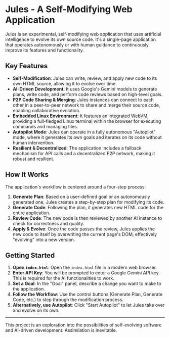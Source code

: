 # Jules - A Self-Modifying Web Application

Jules is an experimental, self-modifying web application that uses artificial intelligence to evolve its own source code. It's a single-page application that operates autonomously or with human guidance to continuously improve its features and functionality.

## Key Features

*   **Self-Modification**: Jules can write, review, and apply new code to its own HTML source, allowing it to evolve over time.
*   **AI-Driven Development**: It uses Google's Gemini models to generate plans, write code, and perform code reviews based on high-level goals.
*   **P2P Code Sharing & Merging**: Jules instances can connect to each other in a peer-to-peer network to share and merge their source code, enabling collaborative evolution.
*   **Embedded Linux Environment**: It features an integrated WebVM, providing a full-fledged Linux terminal within the browser for executing commands and managing files.
*   **Autopilot Mode**: Jules can operate in a fully autonomous "Autopilot" mode, where it generates its own goals and iterates on its code without human intervention.
*   **Resilient & Decentralized**: The application includes a fallback mechanism for API calls and a decentralized P2P network, making it robust and resilient.

## How It Works

The application's workflow is centered around a four-step process:

1.  **Generate Plan**: Based on a user-defined goal or an autonomously generated one, Jules creates a step-by-step plan for modifying its code.
2.  **Generate Code**: Following the plan, it generates new HTML code for the entire application.
3.  **Review Code**: The new code is then reviewed by another AI instance to check for correctness and quality.
4.  **Apply & Evolve**: Once the code passes the review, Jules applies the new code to itself by overwriting the current page's DOM, effectively "evolving" into a new version.

## Getting Started

1.  **Open `index.html`**: Open the `index.html` file in a modern web browser.
2.  **Enter API Key**: You will be prompted to enter a Google Gemini API key. This is required for the AI functionalities to work.
3.  **Set a Goal**: In the "Goal" panel, describe a change you want to make to the application.
4.  **Follow the Workflow**: Use the control buttons (Generate Plan, Generate Code, etc.) to step through the modification process.
5.  **Alternatively, use Autopilot**: Click "Start Autopilot" to let Jules take over and evolve on its own.

---

This project is an exploration into the possibilities of self-evolving software and AI-driven development. Assimilation is inevitable.